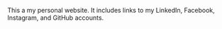 This a my personal website. It includes links to my LinkedIn, Facebook, Instagram, and GitHub accounts.
